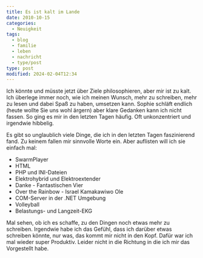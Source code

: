 ```yaml
---
title: Es ist kalt im Lande
date: 2010-10-15
categories:
  - Neuigkeit
tags:
  - blog
  - familie
  - leben
  - nachricht
  - type/post
type: post
modified: 2024-02-04T12:34
---
```


Ich könnte und müsste jetzt über Ziele philosophieren, aber mir ist zu kalt. Ich überlege immer noch, wie ich meinen Wunsch, mehr zu schreiben, mehr zu lesen und dabei Spaß zu haben, umsetzen kann. Sophie schläft endlich (heute wollte Sie uns wohl ärgern) aber klare Gedanken kann ich nicht fassen. So ging es mir in den letzten Tagen häufig. Oft unkonzentriert und irgendwie hibbelig.

Es gibt so unglaublich viele Dinge, die ich in den letzten Tagen faszinierend fand. Zu keinem fallen mir sinnvolle Worte ein. Aber auflisten will ich sie einfach mal:

- SwarmPlayer
- HTML
- PHP und INI-Dateien
- Elektrohybrid und Elektroextender
- Danke - Fantastischen Vier
- Over the Rainbow - Israel Kamakawiwo Ole
- COM-Server in der .NET Umgebung
- Volleyball
- Belastungs- und Langzeit-EKG

Mal sehen, ob ich es schaffe, zu den Dingen noch etwas mehr zu schreiben. Irgendwie habe ich das Gefühl, dass ich darüber etwas schreiben könnte, nur was, das kommt mir nicht in den Kopf. Dafür war ich mal wieder super Produktiv. Leider nicht in die Richtung in die ich mir das Vorgestellt habe.
